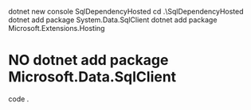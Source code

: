 
dotnet new console SqlDependencyHosted
cd .\SqlDependencyHosted\
dotnet add package System.Data.SqlClient
dotnet add package Microsoft.Extensions.Hosting
# NO dotnet add package Microsoft.Data.SqlClient
code  .

